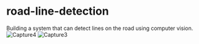 # road-line-detection
Building a system that can detect lines on the road using computer vision.
![Capture4](https://user-images.githubusercontent.com/8805744/199775734-84c94da8-c51b-4425-a69d-5052fa23ba47.PNG)
![Capture3](https://user-images.githubusercontent.com/8805744/199775763-c59b57d9-5611-4d00-b537-b2d581959db8.PNG)
